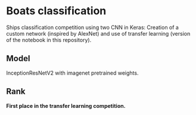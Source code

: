 # Boats classification

Ships classification competition using two CNN in Keras:
Creation of a custom network (inspired by AlexNet) and use of transfer learning (version of the notebook in this
repository).

## Model

InceptionResNetV2 with imagenet pretrained weights.

## Rank

**First place in the transfer learning competition.**
